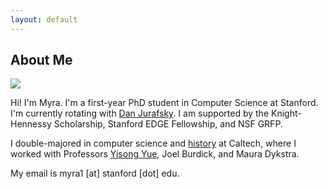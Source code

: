 ```yaml
---
layout: default
---
```


## About Me

<img class="profile-picture" src="imgs/duck.png">

Hi! I'm Myra. I'm a first-year PhD student in Computer Science at Stanford. I'm currently rotating with <a href="https://web.stanford.edu/~jurafsky"/>Dan Jurafsky</a>. I am supported by the Knight-Hennessy Scholarship, Stanford EDGE Fellowship, and NSF GRFP.

I double-majored in computer science and <a href="https://thesis.library.caltech.edu/14990/"/>history</a> at Caltech, where I worked with Professors <a href="http://www.yisongyue.com/">Yisong Yue</a>, Joel Burdick, and Maura Dykstra.
 
My email is myra1 [at] stanford [dot] edu. 



<!-- <center><img style="max-height: 100px;" src="tontonsnail.gif"></center> -->

